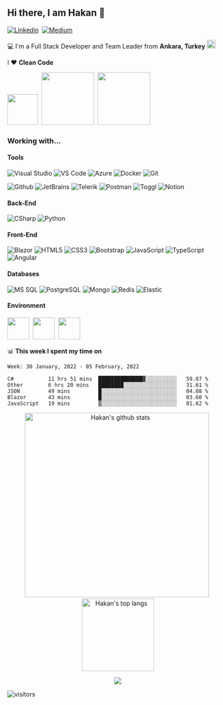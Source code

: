 ## Hi there, I am Hakan 👋

[![Linkedin](https://img.shields.io/badge/-Linkedin-blue?style=flat-square&logo=Linkedin&logoColor=fff&link=https://www.linkedin.com/in/hgunay/)](https://www.linkedin.com/in/hgunay/)&nbsp;
[![Medium](https://img.shields.io/badge/-Medium-black?style=flat-square&logo=Medium&logoColor=fff&link=https://medium.com/@hakangunay)](https://medium.com/@hakangunay)&nbsp;

:computer: I'm a Full Stack Developer and Team Leader from **Ankara, Turkey** <img src="https://raw.githubusercontent.com/hgunay/hgunay/master/images/turkiye.png" width="20" />

I :heart: **Clean Code** 

<img src="https://raw.githubusercontent.com/hgunay/hgunay/master/images/starwars.png" width="70" />&nbsp;&nbsp;<img src="https://raw.githubusercontent.com/hgunay/hgunay/master/images/lotr.png" width="120" />&nbsp;&nbsp;<img src="https://raw.githubusercontent.com/hgunay/hgunay/master/images/poi.png" width="120" />

### Working with...

#### Tools

![Visual Studio](https://img.shields.io/badge/-Visual%20Studio-5C2D91?style=flat-square&logo=visual-studio&logoColor=fff)
![VS Code](http://img.shields.io/badge/-VS%20Code-007ACC?style=flat-square&logo=visual-studio-code&logoColor=fff)
![Azure](https://img.shields.io/badge/-Microsoft%20Azure-0089D6?style=flat-square&logo=Microsoft%20Azure&logoColor=fff)
![Docker](https://img.shields.io/badge/-Docker-2496ED?style=flat-square&logo=Docker&logoColor=fff)
![Git](https://img.shields.io/badge/-Git-F05032?style=flat-square&logo=Git&logoColor=fff)

![Github](https://img.shields.io/badge/-Github-181717?style=flat-square&logo=Github&logoColor=fff)
![JetBrains](https://img.shields.io/badge/-Jetbrains-000000?style=flat-square&logo=Jetbrains&logoColor=fff)
![Telerik](https://img.shields.io/badge/-Telerik-5CE500?style=flat-square&logo=Progress&logoColor=000)
![Postman](https://img.shields.io/badge/-Postman-FF6C37?style=flat-square&logo=Postman&logoColor=fff)
![Toggl](https://img.shields.io/badge/-Toggl-E01B22?style=flat-square&logo=Toggl&logoColor=fff)
![Notion](https://img.shields.io/badge/-Notion-000000?style=flat-square&logo=Notion&logoColor=fff)

#### Back-End

![CSharp](https://img.shields.io/badge/-C%23-239120?style=flat-square&logo=c%20sharp&logoColor=fff)
![Python](https://img.shields.io/badge/-Python-3776AB?style=flat-square&logo=python&logoColor=fff)

#### Front-End

![Blazor](https://img.shields.io/badge/-Blazor-512BD4?style=flat-square&logo=Blazor&logoColor=fff)
![HTML5](https://img.shields.io/badge/-HTML5-E34F26?style=flat-square&logo=HTML5&logoColor=fff)
![CSS3](https://img.shields.io/badge/-CSS3-1572B6?style=flat-square&logo=CSS3&logoColor=fff)
![Bootstrap](https://img.shields.io/badge/-Bootstrap-563D7C?style=flat-square&logo=bootstrap&logoColor=fff)
![JavaScript](https://img.shields.io/badge/-JavaScript-F7DF1E?style=flat-square&logo=javascript&logoColor=000)
![TypeScript](https://img.shields.io/badge/-TypeScript-007ACC?style=flat-square&logo=typescript&logoColor=fff)
![Angular](https://img.shields.io/badge/-Angular-DD0031?style=flat-square&logo=angular&logoColor=fff)

#### Databases

![MS SQL](https://img.shields.io/badge/-MS%20SQL-CC2927?style=flat-square&logo=microsoft%20sql%20server&logoColor=fff)
![PostgreSQL](https://img.shields.io/badge/-PostgreSQL-336791?style=flat-square&logo=postgresql&logoColor=fff)
![Mongo](https://img.shields.io/badge/-Mongo-47A248?style=flat-square&logo=Mongodb&logoColor=fff)
![Redis](https://img.shields.io/badge/-Redis-DC382D?style=flat-square&logo=Redis&logoColor=fff)
![Elastic](https://img.shields.io/badge/-Elastic%20Search-005571?style=flat-square&logo=ElasticSearch&logoColor=fff)

#### Environment

<a href="https://www.corsair.com/" title="Corsair" target="_blank"><img src="https://simpleicons.org/icons/corsair.svg" height="50px" /></a>&nbsp;
<a href="https://www.amd.com/en/processors/ryzen" title="AMD Ryzen" target="_blank"><img src="https://simpleicons.org/icons/amd.svg" height="50px" /></a>&nbsp;
<a href="https://rog.asus.com/us/" title="ASUS ROG" target="_blank"><img src="https://simpleicons.org/icons/asus.svg" height="50px" /></a>&nbsp;

📊 **This week I spent my time on**
<!--START_SECTION:waka-->
```text
Week: 30 January, 2022 - 05 February, 2022

C#           11 hrs 51 mins  ██████████████▓░░░░░░░░░░   59.07 % 
Other        6 hrs 20 mins   ████████░░░░░░░░░░░░░░░░░   31.61 % 
JSON         49 mins         █░░░░░░░░░░░░░░░░░░░░░░░░   04.08 % 
Blazor       43 mins         █░░░░░░░░░░░░░░░░░░░░░░░░   03.60 % 
JavaScript   19 mins         ▒░░░░░░░░░░░░░░░░░░░░░░░░   01.62 % 
```
<!--END_SECTION:waka-->

<p align="center">
  <img src="https://github-readme-stats.vercel.app/api?username=hgunay&show_icons=true&theme=dracula" alt="Hakan's github stats" width="420"/>&nbsp;
  <img src="https://github-readme-stats.vercel.app/api/top-langs/?username=hgunay&layout=compact&theme=dracula" alt="Hakan's top langs" height="165">
</p>

<p align="center">
  <img src="https://github-profile-trophy.vercel.app/?username=hgunay&theme=dracula"/>
</p>

![visitors](https://visitor-badge.laobi.icu/badge?page_id=hgunay)
